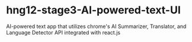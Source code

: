 # hng12-stage3-AI-powered-text-UI
 AI-powered text app that utilizes chrome's AI Summarizer, Translator, and Language Detector API integrated with react.js
